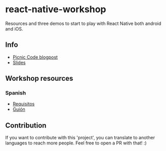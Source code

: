 # react-native-workshop

Resources and three demos to start to play with React Native both android and iOS.



## Info

- [Picnic Code blogpost](https://www.gui.uva.es/taller-introduccion-a-react-native/)
- [Slides](https://speakerdeck.com/patoroco/intro-to-react-native)


## Workshop resources

### Spanish
- [Requisitos](doc/Requirements_ES.md)
- [Guión](doc/Guide_ES.md)



## Contribution
If you want to contribute with this 'project', you can translate to another languages to reach more people. Feel free to open a PR with that! :)

